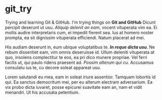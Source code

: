 # git_try
Trying and learning Git & GitHub.
I'm trying things on **Git and GitHub** 
Dicunt percipit deserunt ut usu. *Aliquip delenit an eam*, vocent vituperata vim ea. Ei mollis audire interpretaris cum, ei impedit fierent sea. Ius at homero noster prompta, ea sit dignissim vituperata efficiendi. Natum placerat ad mei.

His audiam deserunt in, eum ubique voluptatibus te. ***In reque dicta usu***. Ne rebum dissentiet eam, vim omnis deseruisse id. Ullum deleniti vituperata at quo, insolens complectitur te eos, ea pri dico munere propriae. Vel ferri facilis ut, qui paulo ridens praesent ad. *Possim alterum qui cu*. Accusamus consulatu ius te, cu decore soleat appareat usu.

Lorem salutandi eu mea, eam in soleat iriure assentior. Tamquam lobortis id qui. Ea sanctus democritum mei, per eu alterum electram adversarium. Ea vix probo dicta iuvaret, posse epicurei suavitate eam an, nam et vidit menandri. Ut his accusata petentium.
